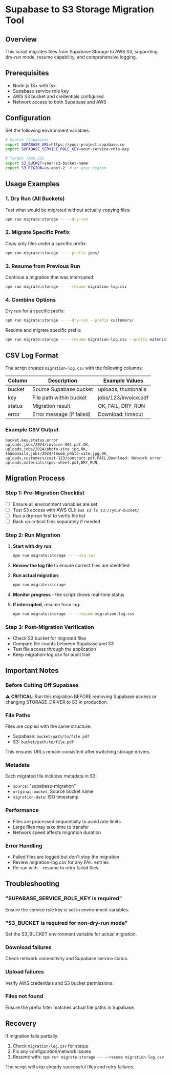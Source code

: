 # Supabase to S3 Storage Migration Tool

## Overview
This script migrates files from Supabase Storage to AWS S3, supporting dry-run mode, resume capability, and comprehensive logging.

## Prerequisites
- Node.js 18+ with tsx
- Supabase service role key
- AWS S3 bucket and credentials configured
- Network access to both Supabase and AWS

## Configuration
Set the following environment variables:
```bash
# Source (Supabase)
export SUPABASE_URL=https://your-project.supabase.co
export SUPABASE_SERVICE_ROLE_KEY=your-service-role-key

# Target (AWS S3)
export S3_BUCKET=your-s3-bucket-name
export S3_REGION=us-east-2  # or your region
```

## Usage Examples

### 1. Dry Run (All Buckets)
Test what would be migrated without actually copying files:
```bash
npm run migrate:storage -- --dry-run
```

### 2. Migrate Specific Prefix
Copy only files under a specific prefix:
```bash
npm run migrate:storage -- --prefix jobs/
```

### 3. Resume from Previous Run
Continue a migration that was interrupted:
```bash
npm run migrate:storage -- --resume migration-log.csv
```

### 4. Combine Options
Dry run for a specific prefix:
```bash
npm run migrate:storage -- --dry-run --prefix customers/
```

Resume and migrate specific prefix:
```bash
npm run migrate:storage -- --resume migration-log.csv --prefix materials/
```

## CSV Log Format
The script creates `migration-log.csv` with the following columns:

| Column | Description | Example Values |
|--------|-------------|----------------|
| bucket | Source Supabase bucket | uploads, thumbnails |
| key | File path within bucket | jobs/123/invoice.pdf |
| status | Migration result | OK, FAIL, DRY_RUN |
| error | Error message (if failed) | Download: timeout |

### Example CSV Output
```csv
bucket,key,status,error
uploads,jobs/2024/invoice-001.pdf,OK,
uploads,jobs/2024/photo-site.jpg,OK,
thumbnails,jobs/2024/thumb_photo-site.jpg,OK,
uploads,customers/cust-123/contract.pdf,FAIL,Download: Network error
uploads,materials/spec-sheet.pdf,DRY_RUN,
```

## Migration Process

### Step 1: Pre-Migration Checklist
- [ ] Ensure all environment variables are set
- [ ] Test S3 access with AWS CLI: `aws s3 ls s3://your-bucket/`
- [ ] Run a dry-run first to verify file list
- [ ] Back up critical files separately if needed

### Step 2: Run Migration
1. **Start with dry run**:
   ```bash
   npm run migrate:storage -- --dry-run
   ```

2. **Review the log file** to ensure correct files are identified

3. **Run actual migration**:
   ```bash
   npm run migrate:storage
   ```

4. **Monitor progress** - the script shows real-time status

5. **If interrupted**, resume from log:
   ```bash
   npm run migrate:storage -- --resume migration-log.csv
   ```

### Step 3: Post-Migration Verification
- Check S3 bucket for migrated files
- Compare file counts between Supabase and S3
- Test file access through the application
- Keep migration-log.csv for audit trail

## Important Notes

### Before Cutting Off Supabase
⚠️ **CRITICAL**: Run this migration BEFORE removing Supabase access or changing STORAGE_DRIVER to S3 in production.

### File Paths
Files are copied with the same structure:
- Supabase: `bucket/path/to/file.pdf`
- S3: `bucket/path/to/file.pdf`

This ensures URLs remain consistent after switching storage drivers.

### Metadata
Each migrated file includes metadata in S3:
- `source`: "supabase-migration"
- `original-bucket`: Source bucket name
- `migration-date`: ISO timestamp

### Performance
- Files are processed sequentially to avoid rate limits
- Large files may take time to transfer
- Network speed affects migration duration

### Error Handling
- Failed files are logged but don't stop the migration
- Review migration-log.csv for any FAIL entries
- Re-run with --resume to retry failed files

## Troubleshooting

### "SUPABASE_SERVICE_ROLE_KEY is required"
Ensure the service role key is set in environment variables.

### "S3_BUCKET is required for non-dry-run mode"
Set the S3_BUCKET environment variable for actual migration.

### Download failures
Check network connectivity and Supabase service status.

### Upload failures
Verify AWS credentials and S3 bucket permissions.

### Files not found
Ensure the prefix filter matches actual file paths in Supabase.

## Recovery
If migration fails partially:
1. Check `migration-log.csv` for status
2. Fix any configuration/network issues
3. Resume with: `npm run migrate:storage -- --resume migration-log.csv`

The script will skip already successful files and retry failures.